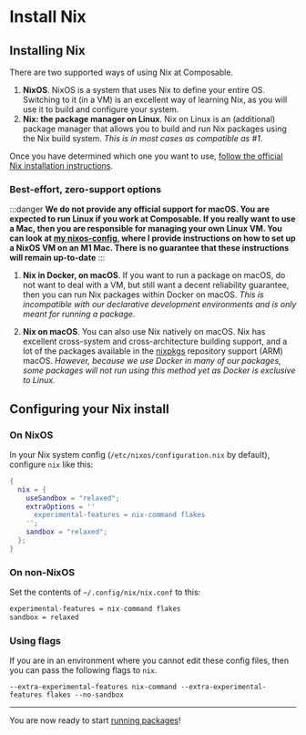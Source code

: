 # Install Nix

## Installing Nix

There are two supported ways of using Nix at Composable. 

1. **NixOS**. NixOS is a system that uses Nix to define your entire OS.
Switching to it (in a VM) is an excellent way of learning Nix, as you will
use it to build and configure your system. 
2. **Nix: the package manager on Linux**. Nix on Linux is an (additional)
package manager that allows you to build and run Nix packages using the Nix
build system. _This is in most cases as compatible as #1_.

Once you have determined which one you want to use, [follow the official Nix
installation instructions](https://nixos.org/download.html).

### Best-effort, zero-support options

:::danger
**We do not provide any official support for macOS. You are expected to run
Linux if you work at Composable. If you really want to use a Mac, then you are
responsible for managing your own Linux VM. You can look at [my nixos-config](https://github.com/cor/nixos-config), 
where I provide instructions on how to
set up a NixOS VM on an M1 Mac. There is no guarantee that these instructions
will remain up-to-date**
:::

1. **Nix in Docker, on macOS**. If you want to run a package on macOS, do not
want to deal with a VM, but still want a decent reliability guarantee, then
you can run Nix packages within Docker on macOS. _This is incompatible with our
declarative development environments and is only meant for running a package_.

2. **Nix on macOS**. You can also use Nix natively on macOS.
Nix has excellent cross-system and cross-architecture building support, and a
lot of the packages available in the [nixpkgs](https://nixos.wiki/wiki/Nixpkgs)
repository support (ARM) macOS. _However, because we use Docker in many of
our packages, some packages will not run using this method yet as Docker is
exclusive to Linux._



## Configuring your Nix install

### On NixOS

In your Nix system config (`/etc/nixos/configuration.nix` by default), configure `nix` like this:

```nix
{
  nix = {
    useSandbox = "relaxed";
    extraOptions = ''
      experimental-features = nix-command flakes
    '';
    sandbox = "relaxed";
  };
}
```

### On non-NixOS

Set the contents of `~/.config/nix/nix.conf` to this:

```nix
experimental-features = nix-command flakes
sandbox = relaxed
```

### Using flags

If you are in an environment where you cannot edit these config files, then you can pass the following flags to `nix`. 

```
--extra-experimental-features nix-command --extra-experimental-features flakes --no-sandbox
```

---

You are now ready to start [running packages](./run-packages)!
